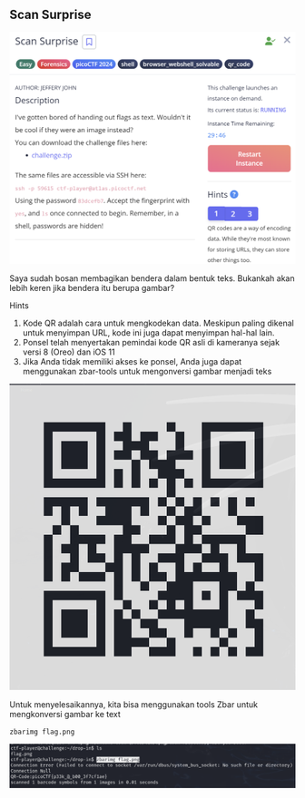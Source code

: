 ## Scan Surprise

![Verify](../../AssetImage/Picture6.png)

Saya sudah bosan membagikan bendera dalam bentuk teks. Bukankah akan lebih keren jika bendera itu berupa gambar?

Hints
1. Kode QR adalah cara untuk mengkodekan data. Meskipun paling dikenal untuk menyimpan URL, kode ini juga dapat menyimpan hal-hal lain.
2. Ponsel telah menyertakan pemindai kode QR asli di kameranya sejak versi 8 (Oreo) dan iOS 11
3. Jika Anda tidak memiliki akses ke ponsel, Anda juga dapat menggunakan zbar-tools untuk mengonversi gambar menjadi teks

![Verify](../../AssetImage/Picture7.png)

Untuk menyelesaikannya, kita bisa menggunakan tools Zbar untuk mengkonversi gambar ke text

```
zbarimg flag.png
```

![Verify](../../AssetImage/Picture8.png)
